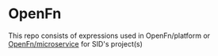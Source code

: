 # OpenFn
This repo consists of expressions used in OpenFn/platform or [OpenFn/microservice](https://github.com/OpenFn/microservice) for SID's project(s)
